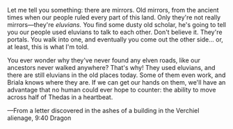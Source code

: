 Let me tell you something: there are mirrors. Old mirrors, from the ancient times when our people ruled every part of this land. Only they're not really mirrors—they're <i> eluvians. </i> You find some dusty old scholar, he's going to tell you our people used eluvians to talk to each other. Don't believe it. They're portals. You walk into one, and eventually you come out the other side... or, at least, this is what I'm told.

You ever wonder why they've never found any elven roads, like our ancestors never walked anywhere? That's why! They used eluvians, and there are still eluvians in the old places today. Some of them even work, and Briala knows where they are. If we can get our hands on them, we'll have an advantage that no human could ever hope to counter: the ability to move across half of Thedas in a heartbeat.

—From a letter discovered in the ashes of a building in the Verchiel alienage, 9:40 Dragon
